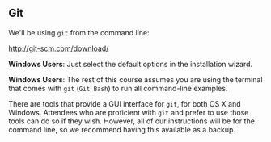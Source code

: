 ## Git

We'll be using `git` from the command line:

<http://git-scm.com/download/>

__Windows Users__: Just select the default options in the installation wizard.

__Windows Users__: The rest of this course assumes you are using the terminal
that comes with `git` (`Git Bash`) to run all command-line examples.

There are tools that provide a GUI interface for `git`, for both OS X and
Windows. Attendees who are proficient with `git` and prefer to use those tools
can do so if they wish. However, all of our instructions will be for the
command line, so we recommend having this available as a backup.
